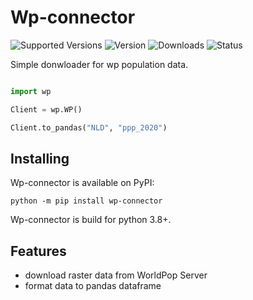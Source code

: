# Wp-connector

![Supported Versions](https://img.shields.io/pypi/pyversions/wp-connector)
![Version](https://img.shields.io/pypi/v/wp-connector?label=package%20version)
![Downloads](https://img.shields.io/pypi/dm/wp-connector)
![Status](https://img.shields.io/pypi/status/wp-connector)

Simple donwloader for wp population data.

```python

import wp

Client = wp.WP()

Client.to_pandas("NLD", "ppp_2020")

```

## Installing

Wp-connector is available on PyPI:

```console
python -m pip install wp-connector
```

Wp-connector is build for python 3.8+.

## Features

* download raster data from WorldPop Server
* format data to pandas dataframe
